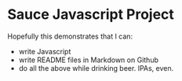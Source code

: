 Sauce Javascript Project
===

Hopefully this demonstrates that I can:

*   write Javascript
*   write README files in Markdown on Github
*   do all the above while drinking beer. IPAs, even.
